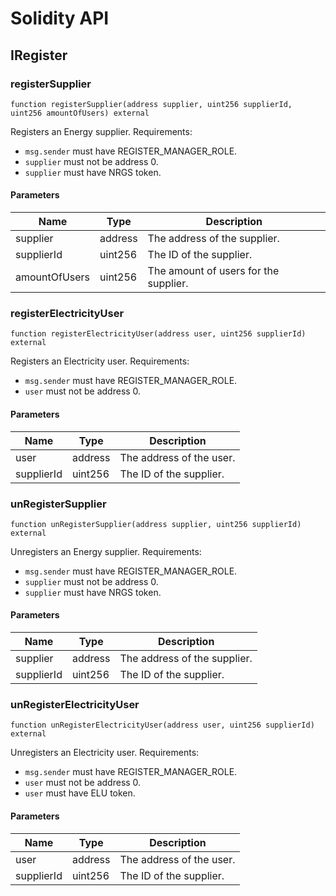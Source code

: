 # Solidity API

## IRegister

### registerSupplier

```solidity
function registerSupplier(address supplier, uint256 supplierId, uint256 amountOfUsers) external
```

Registers an Energy supplier.
Requirements:
- `msg.sender` must have REGISTER_MANAGER_ROLE.
- `supplier` must not be address 0.
- `supplier` must have NRGS token.

#### Parameters

| Name | Type | Description |
| ---- | ---- | ----------- |
| supplier | address | The address of the supplier. |
| supplierId | uint256 | The ID of the supplier. |
| amountOfUsers | uint256 | The amount of users for the supplier. |

### registerElectricityUser

```solidity
function registerElectricityUser(address user, uint256 supplierId) external
```

Registers an Electricity user.
Requirements:
- `msg.sender` must have REGISTER_MANAGER_ROLE.
- `user` must not be address 0.

#### Parameters

| Name | Type | Description |
| ---- | ---- | ----------- |
| user | address | The address of the user. |
| supplierId | uint256 | The ID of the supplier. |

### unRegisterSupplier

```solidity
function unRegisterSupplier(address supplier, uint256 supplierId) external
```

Unregisters an Energy supplier.
Requirements:
- `msg.sender` must have REGISTER_MANAGER_ROLE.
- `supplier` must not be address 0.
- `supplier` must have NRGS token.

#### Parameters

| Name | Type | Description |
| ---- | ---- | ----------- |
| supplier | address | The address of the supplier. |
| supplierId | uint256 | The ID of the supplier. |

### unRegisterElectricityUser

```solidity
function unRegisterElectricityUser(address user, uint256 supplierId) external
```

Unregisters an Electricity user.
Requirements:
- `msg.sender` must have REGISTER_MANAGER_ROLE.
- `user` must not be address 0.
- `user` must have ELU token.

#### Parameters

| Name | Type | Description |
| ---- | ---- | ----------- |
| user | address | The address of the user. |
| supplierId | uint256 | The ID of the supplier. |

